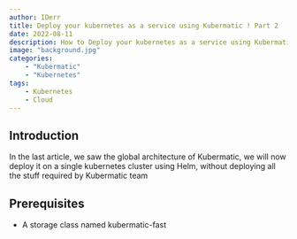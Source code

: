 ```yaml
---
author: IDerr
title: Deploy your kubernetes as a service using Kubermatic ! Part 2 
date: 2022-08-11
description: How to Deploy your kubernetes as a service using Kubermatic !
image: "background.jpg"
categories: 
    - "Kubermatic"
    - "Kubernetes"
tags:
    - Kubernetes
    - Cloud
---
```


## Introduction

In the last article, we saw the global architecture of Kubermatic, we will now deploy it on a single kubernetes cluster using Helm, without deploying all the stuff required by Kubermatic team

## Prerequisites

- A storage class named kubermatic-fast
